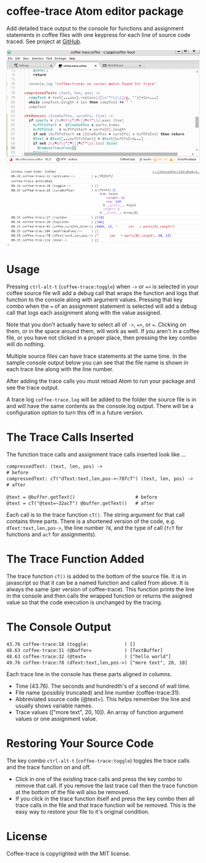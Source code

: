 # coffee-trace Atom editor package

Add detailed trace output to the console for functions and assignment statements in coffee files with one keypress for each line of source code traced.  See project at [GitHub](https://github.com/mark-hahn/coffee-trace).

![Adding Calls](https://github.com/mark-hahn/coffee-trace/blob/master/trace.gif?raw=true)

![Log Output](https://github.com/mark-hahn/coffee-trace/blob/master/log.gif?raw=true)

# Usage
Pressing `ctrl-alt-t` (`coffee-trace:toggle`) when `->` or `=>` is selected in your coffee source file will add a debug call that wraps the function and logs that function to the console along with argument values. Pressing that key combo when the `=` of an assignment statement is selected will add a debug call that logs each assignment along with the value assigned.

Note that you don't actually have to select all of `->`, `=>`, or `=`. Clicking on them, or in the space around them, will work as well.  If you aren't in a coffee file, or you have not clicked in a proper place, then pressing the key combo will do nothing.

Multiple source files can have trace statements at the same time.  In the sample console output below you can see that the file name is shown in each trace line along with the line number.

After adding the trace calls you must reload Atom to run your package and see the trace output.

A trace log `coffee-trace.log` will be added to the folder the source file is in and will have the same contents as the console.log output.  There will be a configuration option to turn this off in a future version.

# The Trace Calls Inserted
The function trace calls and assignment trace calls inserted look like ...
    
    compressedText: (text, len, pos) ->                                    # before
    compressedText: cT("dText:text,len,pos->~78fcT") (text, len, pos) ->   # after
    
    @text = @buffer.getText()                      # before
    @text = cT("@text=~32acT") @buffer.getText()   # after
  
Each call is to the trace function `cT()`.  The string argument for that call contains three parts.  There is a shortened version of the code, e.g. `dText:text,len,pos->`, the line number `78`, and the type of call (`fcT` for functions and `acT` for assignments).

# The Trace Function Added

The trace function `cT()` is added to the bottom of the source file.  It is in javascript so that it can be a named function and called from above.  It is always the same (per version of coffee-trace).  This function prints the line in the console and then calls the wrapped function or returns the asigned value so that the code execution is unchanged by the tracing.

# The Console Output

    43.76 coffee-trace:18 (toggle:             ) [] 
    48.63 coffee-trace:31 (@buffer=            ) [TextBuffer]
    48.63 coffee-trace:32 (@text=              ) ["hello world"]
    49.76 coffee-trace:78 (dText:text,len,pos->) ["more text", 20, 10] 
    
Each trace line in the console has these parts aligned in columns.

- Time (43.76).  The seconds and hundredth's of a second of wall time.
- File name (possibly truncated) and line number (coffee-trace:31).
- Abbreviated source code (@text=). This helps remember the line and usually shows variable names.
- Trace values (["more text", 20, 10]).  An array of function argument values or one assignment value.

# Restoring Your Source Code

The key combo  `ctrl-alt-t` (`coffee-trace:toggle`) toggles the trace calls and the trace function on and off. 

- Click in one of the existing trace calls and press the key combo to remove that call. If you remove the last trace call then the trace function at the bottom of the file will also be removed. 
- If you click in the trace function itself and press the key combo then all trace calls in the file and that trace function will be removed.  This is the easy way to restore your file to it's original condition.

# License
Coffee-trace is copyrighted with the MIT license.

